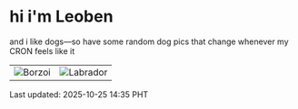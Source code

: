 # hi i'm Leoben

and i like dogs—so have some random dog pics that change whenever my CRON feels like it

|  |  |
|--------|----------|
| ![Borzoi](https://random-dog-vercel.vercel.app/api/random-borzoi?v=1761374119) | ![Labrador](https://random-dog-vercel.vercel.app/api/random-labrador?v=1761374119) |

Last updated: 2025-10-25 14:35 PHT
